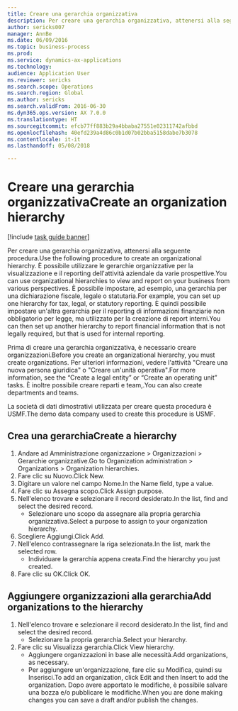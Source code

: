 ```yaml
--- 
title: Creare una gerarchia organizzativa
description: Per creare una gerarchia organizzativa, attenersi alla seguente procedura.
author: sericks007
manager: AnnBe
ms.date: 06/09/2016
ms.topic: business-process
ms.prod: 
ms.service: dynamics-ax-applications
ms.technology: 
audience: Application User
ms.reviewer: sericks
ms.search.scope: Operations
ms.search.region: Global
ms.author: sericks
ms.search.validFrom: 2016-06-30
ms.dyn365.ops.version: AX 7.0.0
ms.translationtype: HT
ms.sourcegitcommit: efcb77ff883b29a4bbaba27551e02311742afbbd
ms.openlocfilehash: 40efd239a4d86c0b1d07b02bba5158dabe7b3078
ms.contentlocale: it-it
ms.lasthandoff: 05/08/2018

---
```

# <a name="create-an-organization-hierarchy"></a><span data-ttu-id="63f18-103">Creare una gerarchia organizzativa</span><span class="sxs-lookup"><span data-stu-id="63f18-103">Create an organization hierarchy</span></span>

[!include [task guide banner](../../includes/task-guide-banner.md)]

<span data-ttu-id="63f18-104">Per creare una gerarchia organizzativa, attenersi alla seguente procedura.</span><span class="sxs-lookup"><span data-stu-id="63f18-104">Use the following procedure to create an organizational hierarchy.</span></span> <span data-ttu-id="63f18-105">È possibile utilizzare le gerarchie organizzative per la visualizzazione e il reporting dell'attività aziendale da varie prospettive.</span><span class="sxs-lookup"><span data-stu-id="63f18-105">You can use organizational hierarchies to view and report on your business from various perspectives.</span></span> <span data-ttu-id="63f18-106">È possibile impostare, ad esempio, una gerarchia per una dichiarazione fiscale, legale o statutaria.</span><span class="sxs-lookup"><span data-stu-id="63f18-106">For example, you can set up one hierarchy for tax, legal, or statutory reporting.</span></span> <span data-ttu-id="63f18-107">È quindi possibile impostare un'altra gerarchia per il reporting di informazioni finanziarie non obbligatorio per legge, ma utilizzato per la creazione di report interni.</span><span class="sxs-lookup"><span data-stu-id="63f18-107">You can then set up another hierarchy to report financial information that is not legally required, but that is used for internal reporting.</span></span> 



<span data-ttu-id="63f18-108">Prima di creare una gerarchia organizzativa, è necessario creare organizzazioni.</span><span class="sxs-lookup"><span data-stu-id="63f18-108">Before you create an organizational hierarchy, you must create organizations.</span></span> <span data-ttu-id="63f18-109">Per ulteriori informazioni, vedere l'attività "Creare una nuova persona giuridica" o "Creare un'unità operativa".</span><span class="sxs-lookup"><span data-stu-id="63f18-109">For more information, see the “Create a legal entity” or “Create an operating unit” tasks.</span></span> <span data-ttu-id="63f18-110">È inoltre possibile creare reparti e team,.</span><span class="sxs-lookup"><span data-stu-id="63f18-110">You can also create departments and teams.</span></span> 



<span data-ttu-id="63f18-111">La società di dati dimostrativi utilizzata per creare questa procedura è USMF.</span><span class="sxs-lookup"><span data-stu-id="63f18-111">The demo data company used to create this procedure is USMF.</span></span>


## <a name="create-a-hierarchy"></a><span data-ttu-id="63f18-112">Crea una gerarchia</span><span class="sxs-lookup"><span data-stu-id="63f18-112">Create a hierarchy</span></span>
1. <span data-ttu-id="63f18-113">Andare ad Amministrazione organizzazione > Organizzazioni > Gerarchie organizzative.</span><span class="sxs-lookup"><span data-stu-id="63f18-113">Go to Organization administration > Organizations > Organization hierarchies.</span></span>
2. <span data-ttu-id="63f18-114">Fare clic su Nuovo.</span><span class="sxs-lookup"><span data-stu-id="63f18-114">Click New.</span></span>
3. <span data-ttu-id="63f18-115">Digitare un valore nel campo Nome.</span><span class="sxs-lookup"><span data-stu-id="63f18-115">In the Name field, type a value.</span></span>
4. <span data-ttu-id="63f18-116">Fare clic su Assegna scopo.</span><span class="sxs-lookup"><span data-stu-id="63f18-116">Click Assign purpose.</span></span>
5. <span data-ttu-id="63f18-117">Nell'elenco trovare e selezionare il record desiderato.</span><span class="sxs-lookup"><span data-stu-id="63f18-117">In the list, find and select the desired record.</span></span>
    * <span data-ttu-id="63f18-118">Selezionare uno scopo da assegnare alla propria gerarchia organizzativa.</span><span class="sxs-lookup"><span data-stu-id="63f18-118">Select a purpose to assign to your organization hierarchy.</span></span>  
6. <span data-ttu-id="63f18-119">Scegliere Aggiungi.</span><span class="sxs-lookup"><span data-stu-id="63f18-119">Click Add.</span></span>
7. <span data-ttu-id="63f18-120">Nell'elenco contrassegnare la riga selezionata.</span><span class="sxs-lookup"><span data-stu-id="63f18-120">In the list, mark the selected row.</span></span>
    * <span data-ttu-id="63f18-121">Individuare la gerarchia appena creata.</span><span class="sxs-lookup"><span data-stu-id="63f18-121">Find the hierarchy you just created.</span></span>  
8. <span data-ttu-id="63f18-122">Fare clic su OK.</span><span class="sxs-lookup"><span data-stu-id="63f18-122">Click OK.</span></span>

## <a name="add-organizations-to-the-hierarchy"></a><span data-ttu-id="63f18-123">Aggiungere organizzazioni alla gerarchia</span><span class="sxs-lookup"><span data-stu-id="63f18-123">Add organizations to the hierarchy</span></span>
1. <span data-ttu-id="63f18-124">Nell'elenco trovare e selezionare il record desiderato.</span><span class="sxs-lookup"><span data-stu-id="63f18-124">In the list, find and select the desired record.</span></span>
    * <span data-ttu-id="63f18-125">Selezionare la propria gerarchia.</span><span class="sxs-lookup"><span data-stu-id="63f18-125">Select your hierarchy.</span></span>  
2. <span data-ttu-id="63f18-126">Fare clic su Visualizza gerarchia.</span><span class="sxs-lookup"><span data-stu-id="63f18-126">Click View hierarchy.</span></span>
    * <span data-ttu-id="63f18-127">Aggiungere organizzazioni in base alle necessità.</span><span class="sxs-lookup"><span data-stu-id="63f18-127">Add organizations, as necessary.</span></span>  
    * <span data-ttu-id="63f18-128">Per aggiungere un'organizzazione, fare clic su Modifica, quindi su Inserisci.</span><span class="sxs-lookup"><span data-stu-id="63f18-128">To add an organization, click Edit and then Insert to add the organization.</span></span>     <span data-ttu-id="63f18-129">Dopo avere apportato le modifiche, è possibile salvare una bozza e/o pubblicare le modifiche.</span><span class="sxs-lookup"><span data-stu-id="63f18-129">When you are done making changes you can save a draft and/or publish the changes.</span></span>  


